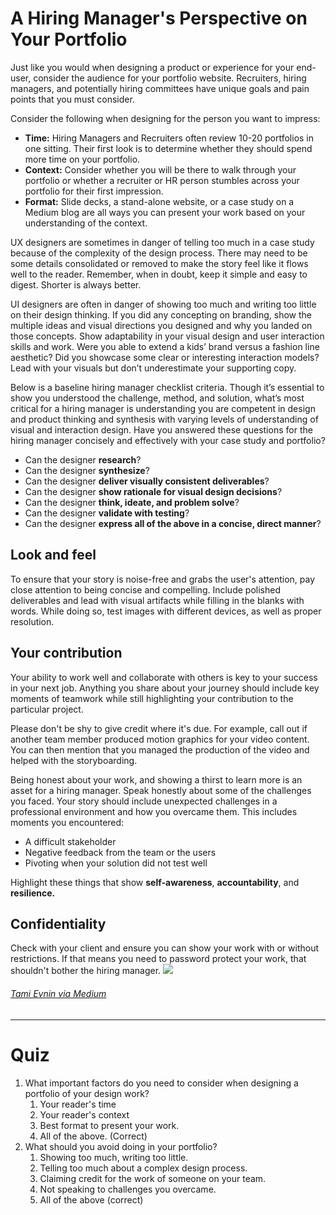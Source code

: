 # A Hiring Manager's Perspective on Your Portfolio
Just like you would when designing a product or experience for your end-user, consider the audience for your portfolio website. Recruiters, hiring managers, and potentially hiring committees have unique goals and pain points that you must consider.

Consider the following when designing for the person you want to impress:
- **Time:** Hiring Managers and Recruiters often review 10-20 portfolios in one sitting. Their first look is to determine whether they should spend more time on your portfolio.
- **Context:** Consider whether you will be there to walk through your portfolio or whether a recruiter or HR person stumbles across your portfolio for their first impression.
- **Format:** Slide decks, a stand-alone website, or a case study on a Medium blog are all ways you can present your work based on your understanding of the context.

UX designers are sometimes in danger of telling too much in a case study because of the complexity of the design process. There may need to be some details consolidated or removed to make the story feel like it flows well to the reader. Remember, when in doubt, keep it simple and easy to digest. Shorter is always better. 

UI designers are often in danger of showing too much and writing too little on their design thinking. If you did any concepting on branding, show the multiple ideas and visual directions you designed and why you landed on those concepts. Show adaptability in your visual design and user interaction skills and work. Were you able to extend a kids’ brand versus a fashion line aesthetic? Did you showcase some clear or interesting interaction models? Lead with your visuals but don’t underestimate your supporting copy. 

Below is a baseline hiring manager checklist criteria. Though it’s essential to show you understood the challenge, method, and solution, what’s most critical for a hiring manager is understanding you are competent in design and product thinking and synthesis with varying levels of understanding of visual and interaction design. Have you answered these questions for the hiring manager concisely and effectively with your case study and portfolio?
-   Can the designer **research**?
-   Can the designer **synthesize**?
-   Can the designer **deliver visually consistent deliverables**?
-   Can the designer **show rationale for visual design decisions**?
-   Can the designer **think, ideate, and problem solve**?
-   Can the designer **validate with testing**?
-   Can the designer **express all of the above in a concise, direct manner**?
## Look and feel
To ensure that your story is noise-free and grabs the user's attention, pay close attention to being concise and compelling. Include polished deliverables and lead with visual artifacts while filling in the blanks with words. While doing so, test images with different devices, as well as proper resolution.
## Your contribution
Your ability to work well and collaborate with others is key to your success in your next job. Anything you share about your journey should include key moments of teamwork while still highlighting your contribution to the particular project.

Please don't be shy to give credit where it's due. For example, call out if another team member produced motion graphics for your video content. You can then mention that you managed the production of the video and helped with the storyboarding. 

Being honest about your work, and showing a thirst to learn more is an asset for a hiring manager. Speak honestly about some of the challenges you faced. Your story should include unexpected challenges in a professional environment and how you overcame them. This includes moments you encountered:
-   A difficult stakeholder
-   Negative feedback from the team or the users
-   Pivoting when your solution did not test well

Highlight these things that show **self-awareness**, **accountability**, and **resilience.**
## Confidentiality
Check with your client and ensure you can show your work with or without restrictions. If that means you need to password protect your work, that shouldn't bother the hiring manager.
![](https://prodesigncurriculum.s3.us-east-2.amazonaws.com/password-protect.png)
###### [Tami Evnin via Medium](https://medium.com/glassdoor-design/nailing-the-portfolio-review-cd226a37e4e5)

___
# Quiz
1. What important factors do you need to consider when designing a portfolio of your design work? 
	1. Your reader's time
	2. Your reader's context
	3. Best format to present your work. 
	4. All of the above. (Correct)
2. What should you avoid doing in your portfolio? 
	1. Showing too much, writing too little. 
	2. Telling too much about a complex design process. 
	3. Claiming credit for the work of someone on your team. 
	4. Not speaking to challenges you overcame. 
	5. All of the above (correct)

